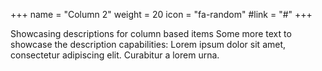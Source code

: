 +++
  name = "Column 2"
  weight = 20
  icon = "fa-random"
  #link = "#"
+++

 
  Showcasing descriptions for column based items
  Some more text to showcase the description capabilities:
  Lorem ipsum dolor sit amet, consectetur adipiscing elit.
  Curabitur a lorem urna.
 